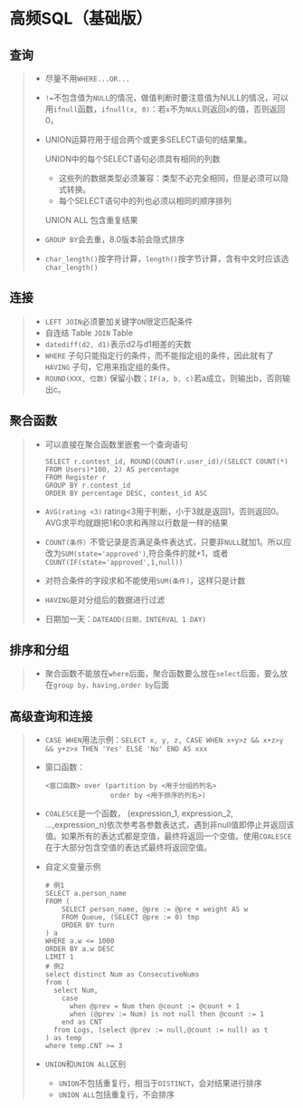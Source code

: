 # 高频SQL（基础版）

## 查询

> - 尽量不用`WHERE...OR...`
>
> - `!=`不包含值为`NULL`的情况，做值判断时要注意值为NULL的情况，可以用`ifnull`函数，`ifnull(x, 0)`：若`x`不为`NULL`则返回`x`的值，否则返回0。
>
> - UNION运算符用于组合两个或更多SELECT语句的结果集。
>
>   UNION中的每个SELECT语句必须具有相同的列数
>
>   - 这些列的数据类型必须兼容：类型不必完全相同，但是必须可以隐式转换。
>   - 每个SELECT语句中的列也必须以相同的顺序排列
>
>   UNION ALL 包含重复结果
>
> - `GROUP BY`会去重，8.0版本前会隐式排序
>
> - `char_length()`按字符计算，`length()`按字节计算，含有中文时应该选`char_length()`



## 连接

> - `LEFT JOIN`必须要加关键字`ON`限定匹配条件
> - 自连结  Table `JOIN` Table
> - `datediff(d2, d1)`表示d2与d1相差的天数
> - `WHERE` 子句只能指定行的条件，而不能指定组的条件，因此就有了 `HAVING` 子句，它用来指定组的条件。
> - `ROUND(XXX, 位数)` 保留小数；`IF(a, b, c)`若a成立，则输出b，否则输出c。



## 聚合函数

> - 可以直接在聚合函数里嵌套一个查询语句
>
>   ```mysql
>   SELECT r.contest_id, ROUND(COUNT(r.user_id)/(SELECT COUNT(*) FROM Users)*100, 2) AS percentage
>   FROM Register r
>   GROUP BY r.contest_id
>   ORDER BY percentage DESC, contest_id ASC
>   ```
> - `AVG(rating <3)` rating<3用于判断，小于3就是返回1，否则返回0。AVG求平均就跟把1和0求和再除以行数是一样的结果
> - `COUNT(条件）`不管记录是否满足条件表达式，只要非`NULL`就加1。所以应改为`SUM(state='approved')`,符合条件的就+1，或者`COUNT(IF(state='approved',1,null))`
> - 对符合条件的字段求和不能使用`SUM(条件)`，这样只是计数
> - `HAVING`是对分组后的数据进行过滤
> - 日期加一天：`DATEADD(日期，INTERVAL 1 DAY)`



## 排序和分组

> - 聚合函数不能放在`where`后面，聚合函数要么放在`select`后面，要么放在`group by，having,order by`后面



## 高级查询和连接

> - `CASE WHEN`用法示例：`SELECT x, y, z, CASE WHEN x+y>z && x+z>y && y+z>x THEN 'Yes' ELSE 'No' END AS xxx` 
>
> - 窗口函数：
>
>   ```mysql
>   <窗口函数> over (partition by <用于分组的列名>
>                   order by <用于排序的列名>)
>   ```
>   
> - `COALESCE`是一个函数， (expression_1, expression_2, ...,expression_n)依次参考各参数表达式，遇到非null值即停止并返回该值。如果所有的表达式都是空值，最终将返回一个空值。使用`COALESCE`在于大部分包含空值的表达式最终将返回空值。
>
> - 自定义变量示例
>
>   ```mysql
>   # 例1
>   SELECT a.person_name
>   FROM (
>   	SELECT person_name, @pre := @pre + weight AS w
>   	FROM Queue, (SELECT @pre := 0) tmp
>   	ORDER BY turn
>   ) a
>   WHERE a.w <= 1000
>   ORDER BY a.w DESC
>   LIMIT 1
>   # 例2
>   select distinct Num as ConsecutiveNums
>   from (
>     select Num, 
>       case 
>         when @prev = Num then @count := @count + 1
>         when (@prev := Num) is not null then @count := 1
>       end as CNT
>     from Logs, (select @prev := null,@count := null) as t
>   ) as temp
>   where temp.CNT >= 3
>   ```
>
>   
>
> - `UNION`和`UNION ALL`区别
>
>   - `UNION`不包括重复行，相当于`DISTINCT`，会对结果进行排序
>   - `UNION ALL`包括重复行，不会排序



































